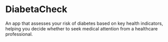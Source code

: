 # DiabetaCheck
An app that assesses your risk of diabetes based on key health indicators, helping you decide whether to seek medical attention from a healthcare professional.
